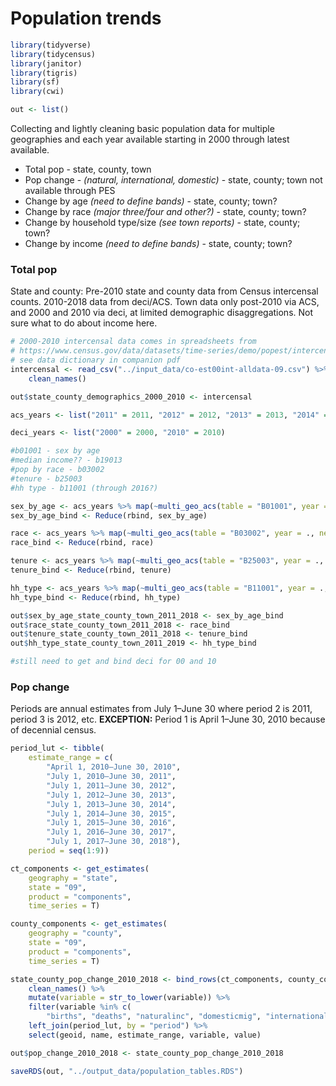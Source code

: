 Population trends
================

``` r
library(tidyverse)
library(tidycensus)
library(janitor)
library(tigris)
library(sf)
library(cwi)

out <- list()
```

Collecting and lightly cleaning basic population data for multiple
geographies and each year available starting in 2000 through latest
available.

  - Total pop - state, county, town
  - Pop change - *(natural, international, domestic)* - state, county;
    town not available through PES
  - Change by age *(need to define bands)* - state, county; town?
  - Change by race *(major three/four and other?)* - state, county;
    town?
  - Change by household type/size *(see town reports)* - state, county;
    town?
  - Change by income *(need to define bands)* - state, county; town?

### Total pop

State and county: Pre-2010 state and county data from Census intercensal
counts. 2010-2018 data from deci/ACS. Town data only post-2010 via ACS,
and 2000 and 2010 via deci, at limited demographic disaggregations. Not
sure what to do about income here.

``` r
# 2000-2010 intercensal data comes in spreadsheets from
# https://www.census.gov/data/datasets/time-series/demo/popest/intercensal-2000-2010-counties.html
# see data dictionary in companion pdf
intercensal <- read_csv("../input_data/co-est00int-alldata-09.csv") %>%
    clean_names()

out$state_county_demographics_2000_2010 <- intercensal

acs_years <- list("2011" = 2011, "2012" = 2012, "2013" = 2013, "2014" = 2014, "2015" = 2015, "2016" = 2016, "2017" = 2017, "2018" = 2018)

deci_years <- list("2000" = 2000, "2010" = 2010)

#b01001 - sex by age
#median income?? - b19013
#pop by race - b03002
#tenure - b25003
#hh type - b11001 (through 2016?)

sex_by_age <- acs_years %>% map(~multi_geo_acs(table = "B01001", year = ., new_england = F))
sex_by_age_bind <- Reduce(rbind, sex_by_age)

race <- acs_years %>% map(~multi_geo_acs(table = "B03002", year = ., new_england = F))
race_bind <- Reduce(rbind, race)

tenure <- acs_years %>% map(~multi_geo_acs(table = "B25003", year = ., new_england = F))
tenure_bind <- Reduce(rbind, tenure)

hh_type <- acs_years %>% map(~multi_geo_acs(table = "B11001", year = ., new_england = F))
hh_type_bind <- Reduce(rbind, hh_type)

out$sex_by_age_state_county_town_2011_2018 <- sex_by_age_bind
out$race_state_county_town_2011_2018 <- race_bind
out$tenure_state_county_town_2011_2018 <- tenure_bind
out$hh_type_state_county_town_2011_2019 <- hh_type_bind

#still need to get and bind deci for 00 and 10
```

### Pop change

Periods are annual estimates from July 1–June 30 where period 2 is 2011,
period 3 is 2012, etc. **EXCEPTION:** Period 1 is April 1–June 30, 2010
because of decennial census.

``` r
period_lut <- tibble(
    estimate_range = c(
        "April 1, 2010–June 30, 2010",
        "July 1, 2010–June 30, 2011",
        "July 1, 2011–June 30, 2012",
        "July 1, 2012–June 30, 2013",
        "July 1, 2013–June 30, 2014",
        "July 1, 2014–June 30, 2015",
        "July 1, 2015–June 30, 2016",
        "July 1, 2016–June 30, 2017",
        "July 1, 2017–June 30, 2018"),
    period = seq(1:9))

ct_components <- get_estimates(
    geography = "state", 
    state = "09", 
    product = "components", 
    time_series = T)

county_components <- get_estimates(
    geography = "county", 
    state = "09", 
    product = "components", 
    time_series = T)

state_county_pop_change_2010_2018 <- bind_rows(ct_components, county_components) %>%
    clean_names() %>% 
    mutate(variable = str_to_lower(variable)) %>% 
    filter(variable %in% c(
        "births", "deaths", "naturalinc", "domesticmig", "internationalmig")) %>% 
    left_join(period_lut, by = "period") %>% 
    select(geoid, name, estimate_range, variable, value)

out$pop_change_2010_2018 <- state_county_pop_change_2010_2018
```

``` r
saveRDS(out, "../output_data/population_tables.RDS")
```
